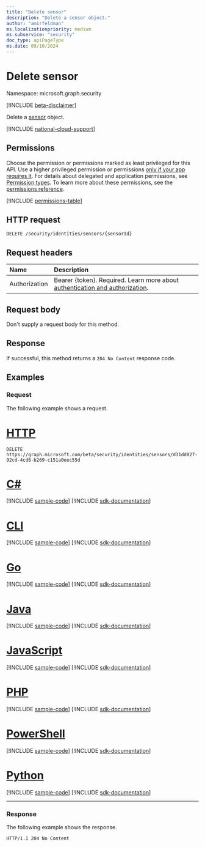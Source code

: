 ```yaml
---
title: "Delete sensor"
description: "Delete a sensor object."
author: "amirfeldman"
ms.localizationpriority: medium
ms.subservice: "security"
doc_type: apiPageType
ms.date: 09/10/2024
---
```


# Delete sensor

Namespace: microsoft.graph.security

[!INCLUDE [beta-disclaimer](../../includes/beta-disclaimer.md)]

Delete a [sensor](../resources/security-sensor.md) object.

[!INCLUDE [national-cloud-support](../../includes/global-only.md)]

## Permissions

Choose the permission or permissions marked as least privileged for this API. Use a higher privileged permission or permissions [only if your app requires it](/graph/permissions-overview#best-practices-for-using-microsoft-graph-permissions). For details about delegated and application permissions, see [Permission types](/graph/permissions-overview#permission-types). To learn more about these permissions, see the [permissions reference](/graph/permissions-reference).

<!-- { "blockType": "permissions", "name": "security_identitycontainer_delete_sensors" } -->
[!INCLUDE [permissions-table](../includes/permissions/security-identitycontainer-delete-sensors-permissions.md)]

## HTTP request

<!-- {
  "blockType": "ignored"
}
-->
``` http
DELETE /security/identities/sensors/{sensorId}
```

## Request headers

|Name|Description|
|:---|:---|
|Authorization|Bearer {token}. Required. Learn more about [authentication and authorization](/graph/auth/auth-concepts).|

## Request body

Don't supply a request body for this method.

## Response

If successful, this method returns a `204 No Content` response code.

## Examples

### Request

The following example shows a request.
# [HTTP](#tab/http)
<!-- {
  "blockType": "request",
  "sampleKeys": ["d31dd827-92cd-4cd6-b269-c151a0eec55d"],
  "name": "delete_sensor"
}
-->
``` http
DELETE https://graph.microsoft.com/beta/security/identities/sensors/d31dd827-92cd-4cd6-b269-c151a0eec55d
```

# [C#](#tab/csharp)
[!INCLUDE [sample-code](../includes/snippets/csharp/delete-sensor-csharp-snippets.md)]
[!INCLUDE [sdk-documentation](../includes/snippets/snippets-sdk-documentation-link.md)]

# [CLI](#tab/cli)
[!INCLUDE [sample-code](../includes/snippets/cli/delete-sensor-cli-snippets.md)]
[!INCLUDE [sdk-documentation](../includes/snippets/snippets-sdk-documentation-link.md)]

# [Go](#tab/go)
[!INCLUDE [sample-code](../includes/snippets/go/delete-sensor-go-snippets.md)]
[!INCLUDE [sdk-documentation](../includes/snippets/snippets-sdk-documentation-link.md)]

# [Java](#tab/java)
[!INCLUDE [sample-code](../includes/snippets/java/delete-sensor-java-snippets.md)]
[!INCLUDE [sdk-documentation](../includes/snippets/snippets-sdk-documentation-link.md)]

# [JavaScript](#tab/javascript)
[!INCLUDE [sample-code](../includes/snippets/javascript/delete-sensor-javascript-snippets.md)]
[!INCLUDE [sdk-documentation](../includes/snippets/snippets-sdk-documentation-link.md)]

# [PHP](#tab/php)
[!INCLUDE [sample-code](../includes/snippets/php/delete-sensor-php-snippets.md)]
[!INCLUDE [sdk-documentation](../includes/snippets/snippets-sdk-documentation-link.md)]

# [PowerShell](#tab/powershell)
[!INCLUDE [sample-code](../includes/snippets/powershell/delete-sensor-powershell-snippets.md)]
[!INCLUDE [sdk-documentation](../includes/snippets/snippets-sdk-documentation-link.md)]

# [Python](#tab/python)
[!INCLUDE [sample-code](../includes/snippets/python/delete-sensor-python-snippets.md)]
[!INCLUDE [sdk-documentation](../includes/snippets/snippets-sdk-documentation-link.md)]

---


### Response

The following example shows the response.

<!-- {
  "blockType": "response",
  "truncated": true
}
-->
``` http
HTTP/1.1 204 No Content
```
